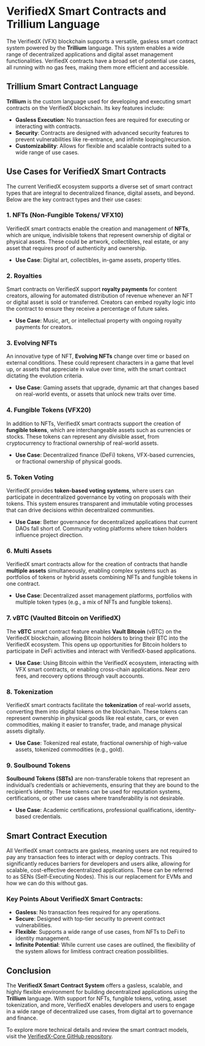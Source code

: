﻿---
sidebar_position: 6
---

# VerifiedX Smart Contracts and Trillium Language

The VerifiedX (VFX) blockchain supports a versatile, gasless smart contract system powered by the **Trillium** language. This system enables a wide range of decentralized applications and digital asset management functionalities. VerifiedX contracts have a broad set of potential use cases, all running with no gas fees, making them more efficient and accessible.

## Trillium Smart Contract Language

**Trillium** is the custom language used for developing and executing smart contracts on the VerifiedX blockchain. Its key features include:

- **Gasless Execution**: No transaction fees are required for executing or interacting with contracts.
- **Security**: Contracts are designed with advanced security features to prevent vulnerabilities like re-entrance, and infinite looping/recursion. 
- **Customizability**: Allows for flexible and scalable contracts suited to a wide range of use cases.

## Use Cases for VerifiedX Smart Contracts

The current VerifiedX ecosystem supports a diverse set of smart contract types that are integral to decentralized finance, digital assets, and beyond. Below are the key contract types and their use cases:

### 1. **NFTs (Non-Fungible Tokens/ VFX10)**
VerifiedX smart contracts enable the creation and management of **NFTs**, which are unique, indivisible tokens that represent ownership of digital or physical assets. These could be artwork, collectibles, real estate, or any asset that requires proof of authenticity and ownership.

- **Use Case**: Digital art, collectibles, in-game assets, property titles.

### 2. **Royalties**
Smart contracts on VerifiedX support **royalty payments** for content creators, allowing for automated distribution of revenue whenever an NFT or digital asset is sold or transferred. Creators can embed royalty logic into the contract to ensure they receive a percentage of future sales.

- **Use Case**: Music, art, or intellectual property with ongoing royalty payments for creators.

### 3. **Evolving NFTs**
An innovative type of NFT, **Evolving NFTs** change over time or based on external conditions. These could represent characters in a game that level up, or assets that appreciate in value over time, with the smart contract dictating the evolution criteria.

- **Use Case**: Gaming assets that upgrade, dynamic art that changes based on real-world events, or assets that unlock new traits over time.

### 4. **Fungible Tokens (VFX20)**
In addition to NFTs, VerifiedX smart contracts support the creation of **fungible tokens**, which are interchangeable assets such as currencies or stocks. These tokens can represent any divisible asset, from cryptocurrency to fractional ownership of real-world assets.

- **Use Case**: Decentralized finance (DeFi) tokens, VFX-based currencies, or fractional ownership of physical goods.

### 5. **Token Voting**
VerifiedX provides **token-based voting systems**, where users can participate in decentralized governance by voting on proposals with their tokens. This system ensures transparent and immutable voting processes that can drive decisions within decentralized communities.

- **Use Case**: Better governance for decentralized applications that current DAOs fall short of. Community voting platforms where token holders influence project direction.

### 6. **Multi Assets**
VerifiedX smart contracts allow for the creation of contracts that handle **multiple assets** simultaneously, enabling complex systems such as portfolios of tokens or hybrid assets combining NFTs and fungible tokens in one contract.

- **Use Case**: Decentralized asset management platforms, portfolios with multiple token types (e.g., a mix of NFTs and fungible tokens).

### 7. **vBTC (Vaulted Bitcoin on VerifiedX)**
The **vBTC** smart contract feature enables **Vault Bitcoin** (vBTC) on the VerifiedX blockchain, allowing Bitcoin holders to bring their BTC into the VerifiedX ecosystem. This opens up opportunities for Bitcoin holders to participate in DeFi activities and interact with VerifiedX-based applications.

- **Use Case**: Using Bitcoin within the VerifiedX ecosystem, interacting with VFX smart contracts, or enabling cross-chain applications. Near zero fees, and recovery options through vault accounts. 

### 8. **Tokenization**
VerifiedX smart contracts facilitate the **tokenization** of real-world assets, converting them into digital tokens on the blockchain. These tokens can represent ownership in physical goods like real estate, cars, or even commodities, making it easier to transfer, trade, and manage physical assets digitally.

- **Use Case**: Tokenized real estate, fractional ownership of high-value assets, tokenized commodities (e.g., gold).

### 9. **Soulbound Tokens**
**Soulbound Tokens (SBTs)** are non-transferable tokens that represent an individual’s credentials or achievements, ensuring that they are bound to the recipient’s identity. These tokens can be used for reputation systems, certifications, or other use cases where transferability is not desirable.

- **Use Case**: Academic certifications, professional qualifications, identity-based credentials.

## Smart Contract Execution

All VerifiedX smart contracts are gasless, meaning users are not required to pay any transaction fees to interact with or deploy contracts. This significantly reduces barriers for developers and users alike, allowing for scalable, cost-effective decentralized applications. These can be referred to as SENs (Self-Executing Nodes). This is our replacement for EVMs and how we can do this without gas. 

### Key Points About VerifiedX Smart Contracts:
- **Gasless**: No transaction fees required for any operations.
- **Secure**: Designed with top-tier security to prevent contract vulnerabilities.
- **Flexible**: Supports a wide range of use cases, from NFTs to DeFi to identity management.
- **Infinite Potential**: While current use cases are outlined, the flexibility of the system allows for limitless contract creation possibilities.

## Conclusion

The **VerifiedX Smart Contract System** offers a gasless, scalable, and highly flexible environment for building decentralized applications using the **Trillium** language. With support for NFTs, fungible tokens, voting, asset tokenization, and more, VerifiedX enables developers and users to engage in a wide range of decentralized use cases, from digital art to governance and finance.

To explore more technical details and review the smart contract models, visit the [VerifiedX-Core GitHub repository](https://github.com/VerifiedXBlockchain/VerifiedX-Core/tree/testnet/ReserveBlockCore/Models/SmartContracts).

